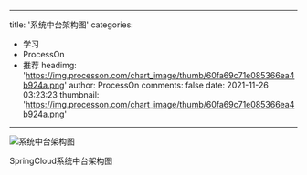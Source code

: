 
---
title: '系统中台架构图'
categories: 
 - 学习
 - ProcessOn
 - 推荐
headimg: 'https://img.processon.com/chart_image/thumb/60fa69c71e085366ea4b924a.png'
author: ProcessOn
comments: false
date: 2021-11-26 03:23:23
thumbnail: 'https://img.processon.com/chart_image/thumb/60fa69c71e085366ea4b924a.png'
---

<div>   
<img class="thumb" alt="系统中台架构图" src="https://img.processon.com/chart_image/thumb/60fa69c71e085366ea4b924a.png" referrerpolicy="no-referrer">
<p>SpringCloud系统中台架构图</p>  
</div>
            